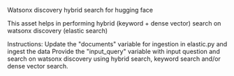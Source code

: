 Watsonx discovery hybrid search for hugging face

This asset helps in performing hybrid (keyword + dense vector) search on watsonx discovery (elastic search)

Instructions:
Update the "documents" variable for ingestion in elastic.py and ingest the data
Provide the "input_query" variable with input question and search on watsonx discovery using hybrid search, keyword search and/or dense vector search.